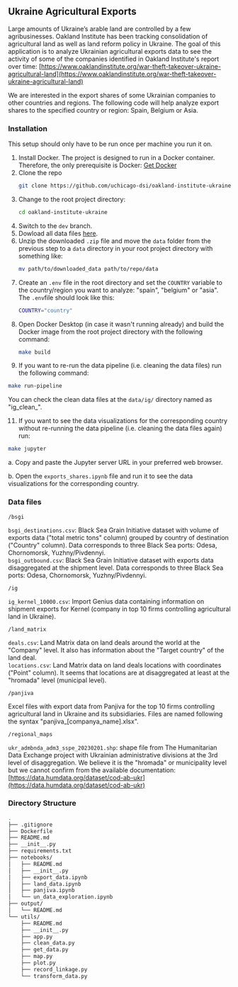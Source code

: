 ## Ukraine Agricultural Exports

Large amounts of Ukraine’s arable land are controlled by a few agribusinesses. Oakland Institute has been tracking consolidation of agricultural land as well as land reform policy in Ukraine. The goal of this application is to analyze Ukrainian agricultural exports data to see the activity of some of the companies identified in Oakland Institute's report over time: [https://www.oaklandinstitute.org/war-theft-takeover-ukraine-agricultural-land](https://www.oaklandinstitute.org/war-theft-takeover-ukraine-agricultural-land)

We are interested in the export shares of some Ukrainian companies to other countries and regions. The following code will help analyze export shares to the specified country or region: Spain, Belgium or Asia.

### Installation

This setup should only have to be run once per machine you run it on.

1. Install Docker. The project is designed to run in a Docker container. Therefore, the only prerequisite is Docker: [Get Docker](https://docs.docker.com/get-docker/)
2. Clone the repo
   ```sh
   git clone https://github.com/uchicago-dsi/oakland-institute-ukraine.git
   ```
3. Change to the root project directory:
   ```sh
   cd oakland-institute-ukraine
   ```
4. Switch to the `dev` branch.
5. Dowload all data files [here](https://drive.google.com/drive/folders/1juoPDrmR-2--zAKIpj8LP2NAnkgqVsTL).
7. Unzip the downloaded `.zip` file and move the `data` folder from the previous step to a `data` directory in your root project directory with something like:
   ```sh
   mv path/to/downloaded_data path/to/repo/data
   ```
8. Create an `.env` file in the root directory and set the `COUNTRY` variable to the country/region you want to analyze: "spain", "belgium" or "asia". The `.env`file should look like this:
   ```sh
   COUNTRY="country"
   ```
9. Open Docker Desktop (in case it wasn't running already) and build the Docker image from the root project directory with the following command:
   ```sh
   make build
   ```
10. If you want to re-run the data pipeline (i.e. cleaning the data files) run the following command:
   ```sh
   make run-pipeline
   ```
   
   You can check the clean data files at the `data/ig/` directory named as "ig_clean_<country>".

11. If you want to see the data visualizations for the corresponding country without re-running the data pipeline (i.e. cleaning the data files again) run:
   ```sh
   make jupyter
   ```

   a. Copy and paste the Jupyter server URL in your preferred web browser.
   
   b. Open the `exports_shares.ipynb` file and run it to see the data visualizations for the corresponding country.  
 

### Data files

`/bsgi`

`bsgi_destinations.csv`: Black Sea Grain Initiative dataset with volume of exports
data ("total metric tons" column) grouped by country of destination ("Country" column).
Data corresponds to three Black Sea ports: Odesa, Chornomorsk, Yuzhny/Pivdennyi.<br>
`bsgi_outbound.csv`: Black Sea Grain Initiative dataset with exports
data disaggregated at the shipment level. Data corresponds to three Black Sea
ports: Odesa, Chornomorsk, Yuzhny/Pivdennyi.

`/ig`

`ig_kernel_10000.csv`: Import Genius data containing information on shipment exports for Kernel
(company in top 10 firms controlling agricultural land in Ukraine).

`/land_matrix`

`deals.csv`: Land Matrix data on land deals around the world at the "Company" level.
It also has information about the "Target country" of the land deal.<br>
`locations.csv`: Land Matrix data on land deals locations with coordinates ("Point" column).
It seems that locations are at disaggregated at least at the "hromada" level (municipal level).

`/panjiva`

Excel files with export data from Panjiva for the top 10 firms controlling
agricultural land in Ukraine and its subsidiaries. Files are named following the
syntax "panjiva\_[companya_name].xlsx".

`/regional_maps`

`ukr_admbnda_adm3_sspe_20230201.shp`: shape file from The Humanitarian Data Exchange
project with Ukrainian administrative divisions at the 3rd level of disaggregation.
We believe it is the "hromada" or municipality level but we cannot confirm from
the available documentation: [https://data.humdata.org/dataset/cod-ab-ukr](https://data.humdata.org/dataset/cod-ab-ukr)

### Directory Structure

```sh
.
├── .gitignore
├── Dockerfile
├── README.md
├── __init__.py
├── requirements.txt
├── notebooks/
│   ├── README.md
│   ├── __init__.py
│   ├── export_data.ipynb
│   ├── land_data.ipynb
│   ├── panjiva.ipynb
│   └── un_data_exploration.ipynb
├── output/
│   └── README.md
└── utils/
    ├── README.md
    ├── __init__.py
    ├── app.py
    ├── clean_data.py
    ├── get_data.py
    ├── map.py
    ├── plot.py
    ├── record_linkage.py
    └── transform_data.py
```

